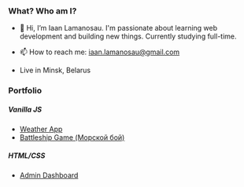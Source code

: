 ### What? Who am I?
- 👋 Hi, I’m Iaan Lamanosau. I'm passionate about learning web development and building new things. Currently studying full-time.
- 📫 How to reach me: iaan.lamanosau@gmail.com

- Live in Minsk, Belarus

### Portfolio
##### Vanilla JS
- [Weather App](https://github.com/twentysixhugs/Weather-app)
- [Battleship Game (Морской бой)](https://github.com/twentysixhugs/Battleship)

##### HTML/CSS
- [Admin Dashboard](https://github.com/twentysixhugs/Admin-dashboard)
